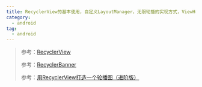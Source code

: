 ```yaml
---
title: RecyclerView的基本使用，自定义LayoutManager，无限轮播的实现方式，ViewHolder的回收复用
category: 
  - android
tag:
  - android
---
```


> 参考：[RecyclerView](/android/ui/RecyclerView.html#_1-recyclerview-概述)
> 
> 参考：[RecyclerBanner](https://github.com/ren93/RecyclerBanner)
> 
> 参考：[用RecyclerView打造一个轮播图（进阶版）](https://juejin.cn/post/6844903513189777421)